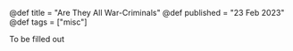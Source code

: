 @def title = "Are They All War-Criminals"
@def published = "23 Feb 2023"
@def tags = ["misc"]

To be filled out
